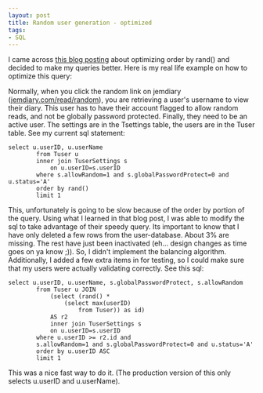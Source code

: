 ```yaml
---
layout: post
title: Random user generation - optimized
tags:
- SQL
---
```

I came across [this blog posting](http://jan.kneschke.de/projects/mysql/order-by-rand) about optimizing order by rand() and decided to make my queries better.  Here is my real life example on how to optimize this query:

Normally, when you click the random link on jemdiary ([jemdiary.com/read/random](http://www.jemdiary.com/read/random)), you are retrieving a user's username to view their diary.  This user has to have their account flagged to allow random reads, and not be globally password protected.  Finally, they need to be an active user.  The settings are in the Tsettings table, the users are in the Tuser table.  See my current sql statement:

    select u.userID, u.userName
    		from Tuser u
    		inner join TuserSettings s
    			on u.userID=s.userID
    		where s.allowRandom=1 and s.globalPasswordProtect=0 and u.status='A'
    		order by rand()
    		limit 1

This, unfortunately is going to be slow because of the order by portion of the query.  Using what I learned in that blog post, I was able to modify the sql to take advantage of their speedy query.  Its important to know that I have only deleted a few rows from the user-database.  About 3% are missing.  The rest have just been inactivated (eh... design changes as time goes on ya know ;)).  So, I didn't implement the balancing algorithm.  Additionally, I added a few extra items in for testing, so I could make sure that my users were actually validating correctly.  See this sql:

    select u.userID, u.userName, s.globalPasswordProtect, s.allowRandom
    		from Tuser u JOIN
    			(select (rand() *
    				(select max(userID)
    					from Tuser)) as id)
    			AS r2
    			inner join TuserSettings s
    			on u.userID=s.userID
    		where u.userID >= r2.id and
    		s.allowRandom=1 and s.globalPasswordProtect=0 and u.status='A'
    		order by u.userID ASC
    		limit 1

This was a nice fast way to do it.  (The production version of this only selects u.userID and u.userName).
